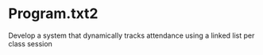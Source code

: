 # Program.txt2
Develop a system that dynamically tracks attendance using a linked list per class session 
